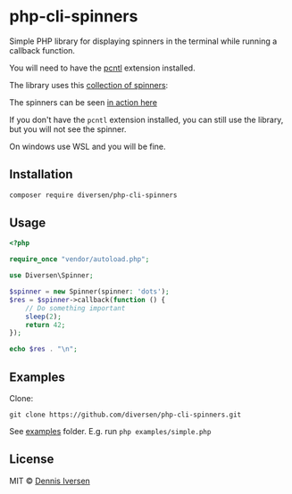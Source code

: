 # php-cli-spinners

Simple PHP library for displaying spinners in the terminal while running a callback function.

You will need to have the [pcntl](https://www.php.net/manual/en/book.pcntl.php) extension installed.

The library uses this [collection of spinners](https://github.com/sindresorhus/cli-spinners):

The spinners can be seen [in action here](https://jsfiddle.net/sindresorhus/2eLtsbey/embedded/result/)

If you don't have the `pcntl` extension installed, you can still use the library, but you will not see the spinner.

On windows use WSL and you will be fine.

## Installation

```bash
composer require diversen/php-cli-spinners
```

## Usage

```php
<?php

require_once "vendor/autoload.php";

use Diversen\Spinner;

$spinner = new Spinner(spinner: 'dots');
$res = $spinner->callback(function () {
    // Do something important
    sleep(2);
    return 42;
});

echo $res . "\n";

```

## Examples

Clone:

    git clone https://github.com/diversen/php-cli-spinners.git

See [examples](examples) folder. E.g. run `php examples/simple.php`

## License

MIT © [Dennis Iversen](https://github.com/diversen)